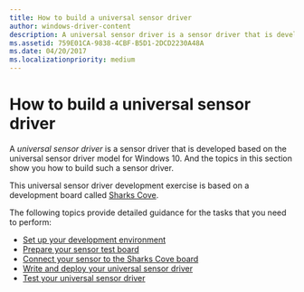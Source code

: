 ```yaml
---
title: How to build a universal sensor driver
author: windows-driver-content
description: A universal sensor driver is a sensor driver that is developed based on the universal sensor driver model for Windows 10. 
ms.assetid: 759E01CA-9838-4CBF-B5D1-2DCD2230A48A
ms.date: 04/20/2017
ms.localizationpriority: medium
---
```


# How to build a universal sensor driver


A *universal sensor driver* is a sensor driver that is developed based on the universal sensor driver model for Windows 10. And the topics in this section show you how to build such a sensor driver.

This universal sensor driver development exercise is based on a development board called [Sharks Cove]( http://firmware.intel.com/projects/sharks-cove-uefi-firmware).

The following topics provide detailed guidance for the tasks that you need to perform:

-   [Set up your development environment](set-up-your-development-environment.md)
-   [Prepare your sensor test board](prepare-your-sensor-test-board.md)
-   [Connect your sensor to the Sharks Cove board](connect-your-sensor-to-the-sharks-cove-board.md)
-   [Write and deploy your universal sensor driver](write-and-deploy-your-universal-sensor-driver.md)
-   [Test your universal sensor driver](test-your-universal-sensor-driver.md)

 

 





